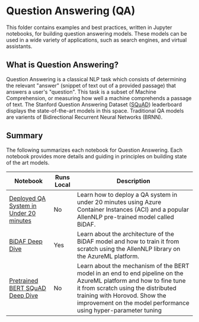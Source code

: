 # Question Answering (QA)

This folder contains examples and best practices, written in Jupyter notebooks, for building
question answering models. These models can be used in a wide variety of applications, such as
search engines, and virtual assistants.

## What is Question Answering?

Question Answering is a classical NLP task which consists of determining the relevant "answer"
(snippet of text out of a provided passage) that answers a user's "question". This task is a subset
of Machine Comprehension, or measuring how well a machine comprehends a passage of text. The
Stanford Question Answering Dataset ([SQuAD](https://rajpurkar.github.io/SQuAD-explorer/))
leaderboard displays the state-of-the-art models in this space. Traditional QA models are varients
of Bidirectional Recurrent Neural Networks (BRNN).

## Summary

The following summarizes each notebook for Question Answering. Each notebook provides more details
and guiding in principles on building state of the art models.

|Notebook|Runs Local|Description|
|---|---|---|
|[Deployed QA System in Under 20 minutes](question_answering_system_bidaf_quickstart.ipynb)| No| Learn how to deploy a QA system in under 20 minutes using Azure Container Instances (ACI) and a popular AllenNLP pre-trained model called BiDAF.|
|[BiDAF Deep Dive](bidaf_aml_deep_dive.ipynb)| Yes| Learn about the architecture of the BiDAF model and how to train it from scratch using the AllenNLP library on the AzureML platform.|
|[Pretrained BERT SQuAD Deep Dive](pretrained-BERT-SQuAD-deep-dive-aml.ipynb)| No| Learn about the mechanism of the BERT model in an end to end pipeline on the AzureML platform and how to fine tune it from scratch using the distributed training with Horovod. Show the improvement on the model performance using hyper-parameter tuning|
